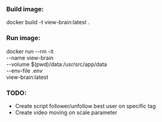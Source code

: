 ### Build image:
docker build -t view-brain:latest .

### Run image:
docker run --rm -it \
    --name view-brain \
    --volume $(pwd)/data:/usr/src/app/data \
    --env-file .env \
    view-brain:latest
    
### TODO:
- Create script follower/unfollow best user on specific tag
- Create video moving on scale parameter
